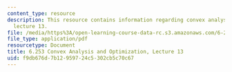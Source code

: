 ```yaml
---
content_type: resource
description: This resource contains information regarding convex analysis and optimization,
  lecture 13.
file: /media/https%3A/open-learning-course-data-rc.s3.amazonaws.com/6-253-convex-analysis-and-optimization-spring-2012/f9db676d7b12959724c5302cb5c70c67_MIT6_253S12_lec13.pdf
file_type: application/pdf
resourcetype: Document
title: 6.253 Convex Analysis and Optimization, Lecture 13
uid: f9db676d-7b12-9597-24c5-302cb5c70c67
---
```

